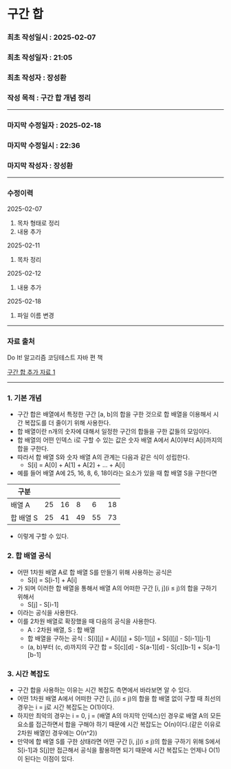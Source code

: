# 구간 합

### 최초 작성일시 : 2025-02-07
### 최초 작성일자 : 21:05
### 최초 작성자 : 장성환
### 작성 목적 : 구간 합 개념 정리
---

### 마지막 수정일자 : 2025-02-18
### 마지막 수정일시 : 22:36
### 마지막 작성자 : 장성환

---
### 수정이력

2025-02-07
1. 목차 형태로 정리
2. 내용 추가

2025-02-11
1. 목차 정리

2025-02-12
1. 내용 추가

2025-02-18
1. 파일 이름 변경

---
### 자료 출처

Do It! 알고리즘 코딩테스트 자바 편 책

[구간 합 추가 자료 1](https://velog.io/@ymj7250/%EB%B0%B1%EC%A4%80-%EA%B5%AC%EA%B0%84%ED%95%A9)


---

### 1. 기본 개념
* 구간 합은 배열에서 특정한 구간 [a, b]의 합을 구한 것으로 합 배열을 이용해서 시간 복잡도를 더 줄이기 위해 사용한다.
* 합 배열이란 n개의 숫자에 대해서 일정한 구간의 합들을 구한 값들의 모임이다. 
* 합 배열의 어떤 인덱스 i로 구할 수 있는 값은 숫자 배열 A에서 A[0]부터 A[i]까지의 합을 구한다.
* 따라서 합 배열 S와 숫자 배열 A의 관계는 다음과 같은 식이 성립한다.
  * S[i] = A[0] + A[1] + A[2] + ... + A[i]
* 예를 들어 배열 A에 25, 16, 8, 6, 18이라는 요소가 있을 때 합 배열 S을 구한다면

|구분|||||| 
|---|---|---|---|---|---|
|배열 A|25|16|8|6|18|
|합 배열 S|25|41|49|55|73|

* 이렇게 구할 수 있다.

### 2. 합 배열 공식

* 어떤 1차원 배열 A로 합 배열 S를 만들기 위해 사용하는 공식은 
  * S[i] = S[i-1] + A[i]
* 가 되며 이러한 합 배열을 통해서 배열 A의 어떠한 구간 [i, j](i ≤ j)의 합을 구하기 위해서
  * S[j] - S[i-1]
* 이라는 공식을 사용한다.
* 이를 2차원 배열로 확장했을 때 다음의 공식을 사용한다.
  * A : 2차원 배열, S : 합 배열
  * 합 배열을 구하는 공식 : S[i][j] = A[i][j] + S[i-1][j] + S[i][j] - S[i-1][j-1]
  * (a, b)부터 (c, d)까지의 구간 합 = S[c][d] - S[a-1][d] - S[c][b-1] + S[a-1][b-1]

 
### 3. 시간 복잡도

* 구간 합을 사용하는 이유는 시간 복잡도 측면에서 바라보면 알 수 있다.
* 어떤 1차원 배열 A에서 어떠한 구간 [i, j](i ≤ j)의 합을 합 배열 없이 구할 때 최선의 경우는 i = j로 시간 복잡도는 Ο(1)이다.
* 하지만 최악의 경우는 i = 0, j = (배열 A의 마지막 인덱스)인 경우로 배열 A의 모든 요소를 접근하면서 합을 구해야 하기 때문에 시간 복잡도는 Ο(n)이다.(같은 이유로 2차원 배열인 경우에는 Ο(n^2))
* 만약에 합 배열 S를 구한 상태라면 어떤 구간 [i, j](i ≤ j)의 합을 구하기 위해 S에서 S[i-1]과 S[j]만 접근해서 공식을 활용하면 되기 때문에 시간 복잡도는 언제나 Ο(1)이 된다는 이점이 있다.
